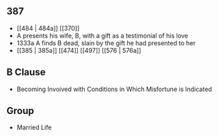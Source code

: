 ## 387
- [[484 | 484a]] [[370]] 
- A presents his wife, B, with a gift as a testimonial of his love
- 1333a A finds B dead, slain by the gift he had presented to her
- [[385 | 385a]] [[474]] [[497]] [[576 | 576a]] 

## B Clause
- Becoming Invoived with Conditions in Which Misfortune is Indicated

## Group
- Married Life

